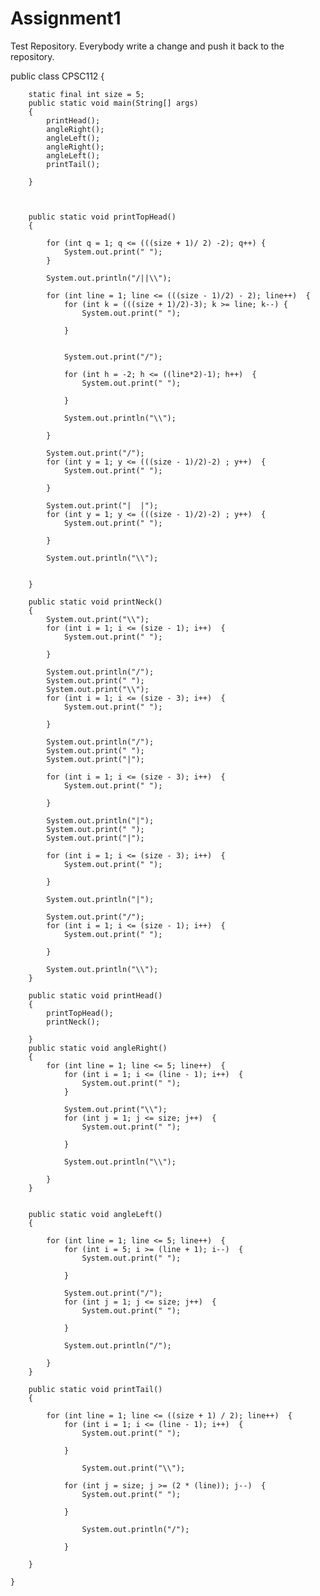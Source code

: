 Assignment1
===========

Test Repository. Everybody write a change and push it back to the repository.

public class CPSC112 {

		static final int size = 5;
		public static void main(String[] args)
		{
			printHead();
			angleRight();
			angleLeft();
			angleRight();
			angleLeft();
			printTail();
	
		}
			
		
		
		public static void printTopHead()
		{
		
			for (int q = 1; q <= (((size + 1)/ 2) -2); q++) {
				System.out.print(" ");
			}
			
			System.out.println("/||\\");
			
			for (int line = 1; line <= (((size - 1)/2) - 2); line++)  {
				for (int k = (((size + 1)/2)-3); k >= line; k--) {
					System.out.print(" ");
					
				}
					
				
				System.out.print("/");
				
				for (int h = -2; h <= ((line*2)-1); h++)  {
					System.out.print(" ");
					
				}
				
				System.out.println("\\");	
	
			}
			
			System.out.print("/");
			for (int y = 1; y <= (((size - 1)/2)-2) ; y++)  {
				System.out.print(" ");	
		
			}
			
			System.out.print("|  |");
			for (int y = 1; y <= (((size - 1)/2)-2) ; y++)  {
				System.out.print(" ");	
		
			}
			
			System.out.println("\\");	
			
		
		}
				
		public static void printNeck()
		{
			System.out.print("\\");
			for (int i = 1; i <= (size - 1); i++)  {
				System.out.print(" ");
					
			}
				
			System.out.println("/");
			System.out.print(" ");
			System.out.print("\\");
			for (int i = 1; i <= (size - 3); i++)  {
				System.out.print(" ");
				
			}
			
			System.out.println("/");
			System.out.print(" ");
			System.out.print("|");
			
			for (int i = 1; i <= (size - 3); i++)  {
				System.out.print(" ");
				
			}
		
			System.out.println("|");
			System.out.print(" ");
			System.out.print("|");
			
			for (int i = 1; i <= (size - 3); i++)  {
				System.out.print(" ");
				
			}
		
			System.out.println("|");
			
			System.out.print("/");
			for (int i = 1; i <= (size - 1); i++)  {
				System.out.print(" ");
				
			}
			
			System.out.println("\\");
		}		
		
		public static void printHead()
		{
			printTopHead();
			printNeck();
			
		}
		public static void angleRight() 
		{
			for (int line = 1; line <= 5; line++)  {
				for (int i = 1; i <= (line - 1); i++)  {
					System.out.print(" ");
				}	
				
				System.out.print("\\");
				for (int j = 1; j <= size; j++)  {
					System.out.print(" ");
				
				}
					
				System.out.println("\\");

			}
		}	
			
			
		public static void angleLeft()
		{
			
			for (int line = 1; line <= 5; line++)  {
				for (int i = 5; i >= (line + 1); i--)  {
					System.out.print(" ");
				
				}
				
				System.out.print("/");
				for (int j = 1; j <= size; j++)  {
					System.out.print(" ");
				
				}
					
				System.out.println("/");
				
			}			
		}
		
		public static void printTail()
		{
		
			for (int line = 1; line <= ((size + 1) / 2); line++)  {
				for (int i = 1; i <= (line - 1); i++)  {
					System.out.print(" ");
				
				}
				
					System.out.print("\\");
					
				for (int j = size; j >= (2 * (line)); j--)  {
					System.out.print(" ");
				
				}
				
					System.out.println("/");
				
				}
		
		}	
		
	}
